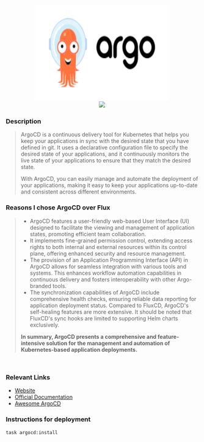 <p align="center">
<img width="350" height="250" src="../../docs/assets/logos/argo.svg"></br><img src="https://img.shields.io/github/v/release/argoproj/argo-cd?label=Latest%20Version&logo=github&style=for-the-badge">
</p>

### Description

> ArgoCD is a continuous delivery tool for Kubernetes that helps you keep your applications in sync with the desired state that you have defined in git. It uses a declarative configuration file to specify the desired state of your applications, and it continuously monitors the live state of your applications to ensure that they match the desired state.
>
> With ArgoCD, you can easily manage and automate the deployment of your applications, making it easy to keep your applications up-to-date and consistent across different environments.

### Reasons I chose ArgoCD over Flux

> - ArgoCD features a user-friendly web-based User Interface (UI) designed to facilitate the viewing and management of application states, promoting efficient team collaboration.
> - It implements fine-grained permission control, extending access rights to both internal and external resources within its control plane, offering enhanced security and resource management.
> - The provision of an Application Programming Interface (API) in ArgoCD allows for seamless integration with various tools and systems. This enhances workflow automation capabilities in continuous delivery and fosters interoperability with other Argo-branded tools.
> - The synchronization capabilities of ArgoCD include comprehensive health checks, ensuring reliable data reporting for application deployment status. Compared to FluxCD, ArgoCD's self-healing features are more extensive. It should be noted that FluxCD's sync hooks are limited to supporting Helm charts exclusively.
>
> **In summary, ArgoCD presents a comprehensive and feature-intensive solution for the management and automation of Kubernetes-based application deployments.**


&nbsp;


### Relevant Links
- [Website][website-uri]
- [Official Documentation][docs-uri]
- [Awesome ArgoCD][awesome-uri]


### Instructions for deployment

```bash
task argocd:install
```

[website-uri]: https://argoproj.github.io/cd/
[docs-uri]: https://argo-cd.readthedocs.io/en/stable/
[awesome-uri]: https://github.com/terrytangyuan/awesome-argo
